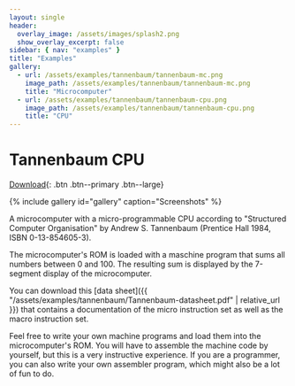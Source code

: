 ```yaml
---
layout: single
header:
  overlay_image: /assets/images/splash2.png
  show_overlay_excerpt: false
sidebar: { nav: "examples" }
title: "Examples"
gallery:
  - url: /assets/examples/tannenbaum/tannenbaum-mc.png
    image_path: /assets/examples/tannenbaum/tannenbaum-mc.png
    title: "Microcomputer"
  - url: /assets/examples/tannenbaum/tannenbaum-cpu.png
    image_path: /assets/examples/tannenbaum/tannenbaum-cpu.png
    title: "CPU"
---
```


# Tannenbaum CPU

[Download](https://github.com/flandreas/antares/releases/download/v0.4.0/Microcomputer.Tannenbaum.zip){: .btn .btn--primary .btn--large}

{% include gallery id="gallery" caption="Screenshots" %}

A microcomputer with a micro-programmable CPU according to "Structured Computer Organisation" by Andrew S. Tannenbaum (Prentice Hall 1984, ISBN 0-13-854605-3).

The microcomputer's ROM is loaded with a maschine program that sums all numbers between 0 and 100. The resulting sum is displayed by the 7-segment display of the microcomputer.

You can download this [data sheet]({{ "/assets/examples/tannenbaum/Tannenbaum-datasheet.pdf" | relative_url }}) that contains a documentation of the micro instruction set as well as the macro instruction set.

Feel free to write your own machine programs and load them into the microcomputer's ROM. You will have to assemble the machine code by yourself,
but this is a very instructive experience. If you are a programmer, you can also write your own assembler program,
which might also be a lot of fun to do.
